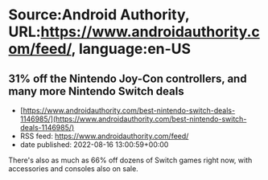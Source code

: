 # Source:Android Authority, URL:https://www.androidauthority.com/feed/, language:en-US

## 31% off the Nintendo Joy-Con controllers, and many more Nintendo Switch deals
 - [https://www.androidauthority.com/best-nintendo-switch-deals-1146985/](https://www.androidauthority.com/best-nintendo-switch-deals-1146985/)
 - RSS feed: https://www.androidauthority.com/feed/
 - date published: 2022-08-16 13:00:59+00:00

There's also as much as 66% off dozens of Switch games right now, with accessories and consoles also on sale.

